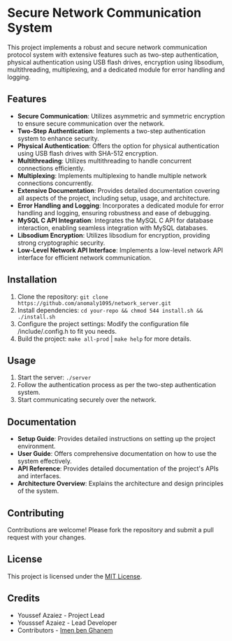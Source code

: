 # Secure Network Communication System

This project implements a robust and secure network communication protocol system with extensive features such as two-step authentication, physical authentication using USB flash drives, encryption using libsodium, multithreading, multiplexing, and a dedicated module for error handling and logging.

## Features

- **Secure Communication**: Utilizes asymmetric and symmetric encryption to ensure secure communication over the network.
- **Two-Step Authentication**: Implements a two-step authentication system to enhance security.
- **Physical Authentication**: Offers the option for physical authentication using USB flash drives with SHA-512 encryption.
- **Multithreading**: Utilizes multithreading to handle concurrent connections efficiently.
- **Multiplexing**: Implements multiplexing to handle multiple network connections concurrently.
- **Extensive Documentation**: Provides detailed documentation covering all aspects of the project, including setup, usage, and architecture.
- **Error Handling and Logging**: Incorporates a dedicated module for error handling and logging, ensuring robustness and ease of debugging.
- **MySQL C API Integration**: Integrates the MySQL C API for database interaction, enabling seamless integration with MySQL databases.
- **Libsodium Encryption**: Utilizes libsodium for encryption, providing strong cryptographic security.
- **Low-Level Network API Interface**: Implements a low-level network API interface for efficient network communication.

## Installation

1. Clone the repository: `git clone https://github.com/anomaly1095/network_server.git`
2. Install dependencies: `cd your-repo && chmod 544 install.sh && ./install.sh`
3. Configure the project settings: Modify the configuration file /include/.config.h to fit you needs.
4. Build the project: `make all-prod` | `make help` for more details.

## Usage

1. Start the server: `./server`
2. Follow the authentication process as per the two-step authentication system.
3. Start communicating securely over the network.

## Documentation

- **Setup Guide**: Provides detailed instructions on setting up the project environment.
- **User Guide**: Offers comprehensive documentation on how to use the system effectively.
- **API Reference**: Provides detailed documentation of the project's APIs and interfaces.
- **Architecture Overview**: Explains the architecture and design principles of the system.

## Contributing

Contributions are welcome! Please fork the repository and submit a pull request with your changes.

## License

This project is licensed under the [MIT License](LICENSE).

## Credits

- Youssef Azaiez - Project Lead
- Yousssef Azaiez - Lead Developer
- Contributors - [Imen ben Ghanem](CONTRIBUTORS.md)
